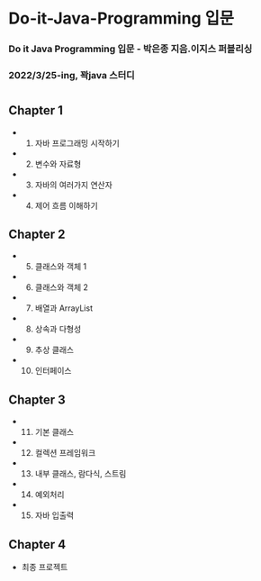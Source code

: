 # Do-it-Java-Programming 입문

### Do it Java Programming 입문 - 박은종 지음.이지스 퍼블리싱

### 2022/3/25-ing, 꽉java 스터디

#

## Chapter 1

- 1.  자바 프로그래밍 시작하기
- 2.  변수와 자료형
- 3.  자바의 여러가지 연산자
- 4.  제어 흐름 이해하기

## Chapter 2

- 5.  클래스와 객체 1
- 6.  클래스와 객체 2
- 7.  배열과 ArrayList
- 8.  상속과 다형성
- 9.  추상 클래스
- 10. 인터페이스

## Chapter 3

- 11. 기본 클래스
- 12. 컬렉션 프레임워크
- 13. 내부 클래스, 람다식, 스트림
- 14. 예외처리
- 15. 자바 입출력

## Chapter 4

- 최종 프로젝트
